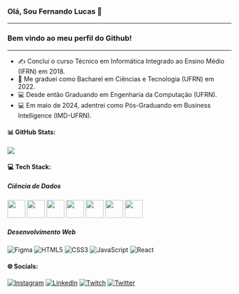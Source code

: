 ### Olá, Sou Fernando Lucas 👋
------
### Bem vindo ao meu perfil do Github!
------
- ✍️ Conclui o curso Técnico em Informática Integrado ao Ensino Médio (IFRN) em 2018.
- 🏫 Me graduei como Bacharel em Ciências e Tecnologia (UFRN) em 2022.
- 💻 Desde então Graduando em Engenharia da Computação (UFRN).
- 💻 Em maio de 2024, adentrei como Pós-Graduando em Business Intelligence (IMD-UFRN).

#### 📊 GitHub Stats:
<!-- ![](https://github-readme-stats-git-masterrstaa-rickstaa.vercel.app/api?username=NandoLucas&theme=dark&hide_border=false&include_all_commits=true&count_private=true)<br/>
[![GitHub Streak](https://streak-stats.demolab.com?user=NandoLucas&theme=dark)](https://git.io/streak-stats)<br/> -->
![](https://github-readme-stats-git-masterrstaa-rickstaa.vercel.app/api/top-langs?username=NandoLucas&theme=dark&hide_border=false&include_all_commits=true&count_private=true&layout=compact)

#### 💻 Tech Stack:
##### Ciência de Dados
<code><img src="https://cdn.jsdelivr.net/gh/devicons/devicon/icons/python/python-original.svg" width="40" height="40"></code>
<code><img src="https://cdn.jsdelivr.net/gh/devicons/devicon/icons/docker/docker-original.svg" width="40" height="40"></code>
<code><img src="https://upload.wikimedia.org/wikipedia/commons/3/33/Cib-apache-airflow_%28CoreUI_Icons_v1.0.0%29.svg" width="40" height="40"></code>
<code><img src="https://upload.wikimedia.org/wikipedia/commons/f/f3/Apache_Spark_logo.svg" width="40" height="40"></code>
<code><img src="https://cdn.jsdelivr.net/gh/devicons/devicon/icons/postgresql/postgresql-original.svg" width="40" height="40"></code>
<code><img src="https://upload.wikimedia.org/wikipedia/commons/c/cf/New_Power_BI_Logo.svg" width="40" height="40"></code>
<code><img src="https://www.metabase.com/images/logo.svg" width="40" height="40"></code>
<!-- ![C++](https://img.shields.io/badge/c++-%2300599C.svg?style=for-the-badge&logo=c%2B%2B&logoColor=white) ![C](https://img.shields.io/badge/c-%2300599C.svg?style=for-the-badge&logo=c&logoColor=white)--> 
<!-- ![Java](https://img.shields.io/badge/java-%23ED8B00.svg?style=for-the-badge&logo=java&logoColor=white) --> 
##### Desenvolvimento Web
![Figma](https://img.shields.io/badge/figma-%23F24E1E.svg?style=for-the-badge&logo=figma&logoColor=white)
![HTML5](https://img.shields.io/badge/html5-%23E34F26.svg?style=for-the-badge&logo=html5&logoColor=white)
![CSS3](https://img.shields.io/badge/css3-%231572B6.svg?style=for-the-badge&logo=css3&logoColor=white) 
![JavaScript](https://img.shields.io/badge/javascript-%23323330.svg?style=for-the-badge&logo=javascript&logoColor=%23F7DF1E)
![React](https://img.shields.io/badge/react-%2320232a.svg?style=for-the-badge&logo=react&logoColor=%2361DAFB)
 <!-- ![Bootstrap](https://img.shields.io/badge/bootstrap-%23563D7C.svg?style=for-the-badge&logo=bootstrap&logoColor=white) --> <!-- ![Arduino](https://img.shields.io/badge/-Arduino-00979D?style=for-the-badge&logo=Arduino&logoColor=white) -->

#### 🌐 Socials:
[![Instagram](https://img.shields.io/badge/Instagram-%23E4405F.svg?logo=Instagram&logoColor=white)](https://instagram.com/nandoluks1) [![LinkedIn](https://img.shields.io/badge/LinkedIn-%230077B5.svg?logo=linkedin&logoColor=white)](https://linkedin.com/in/fernando-silva-899922181) [![Twitch](https://img.shields.io/badge/Twitch-%239146FF.svg?logo=Twitch&logoColor=white)](https://twitch.tv/nn4nd0) [![Twitter](https://img.shields.io/badge/Twitter-%231DA1F2.svg?logo=Twitter&logoColor=white)](https://twitter.com/nandoluks) 
